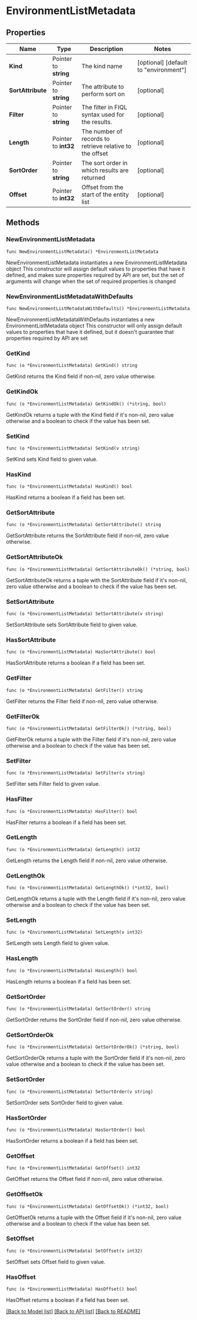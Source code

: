 # EnvironmentListMetadata

## Properties

Name | Type | Description | Notes
------------ | ------------- | ------------- | -------------
**Kind** | Pointer to **string** | The kind name | [optional] [default to "environment"]
**SortAttribute** | Pointer to **string** | The attribute to perform sort on | [optional] 
**Filter** | Pointer to **string** | The filter in FIQL syntax used for the results. | [optional] 
**Length** | Pointer to **int32** | The number of records to retrieve relative to the offset | [optional] 
**SortOrder** | Pointer to **string** | The sort order in which results are returned | [optional] 
**Offset** | Pointer to **int32** | Offset from the start of the entity list | [optional] 

## Methods

### NewEnvironmentListMetadata

`func NewEnvironmentListMetadata() *EnvironmentListMetadata`

NewEnvironmentListMetadata instantiates a new EnvironmentListMetadata object
This constructor will assign default values to properties that have it defined,
and makes sure properties required by API are set, but the set of arguments
will change when the set of required properties is changed

### NewEnvironmentListMetadataWithDefaults

`func NewEnvironmentListMetadataWithDefaults() *EnvironmentListMetadata`

NewEnvironmentListMetadataWithDefaults instantiates a new EnvironmentListMetadata object
This constructor will only assign default values to properties that have it defined,
but it doesn't guarantee that properties required by API are set

### GetKind

`func (o *EnvironmentListMetadata) GetKind() string`

GetKind returns the Kind field if non-nil, zero value otherwise.

### GetKindOk

`func (o *EnvironmentListMetadata) GetKindOk() (*string, bool)`

GetKindOk returns a tuple with the Kind field if it's non-nil, zero value otherwise
and a boolean to check if the value has been set.

### SetKind

`func (o *EnvironmentListMetadata) SetKind(v string)`

SetKind sets Kind field to given value.

### HasKind

`func (o *EnvironmentListMetadata) HasKind() bool`

HasKind returns a boolean if a field has been set.

### GetSortAttribute

`func (o *EnvironmentListMetadata) GetSortAttribute() string`

GetSortAttribute returns the SortAttribute field if non-nil, zero value otherwise.

### GetSortAttributeOk

`func (o *EnvironmentListMetadata) GetSortAttributeOk() (*string, bool)`

GetSortAttributeOk returns a tuple with the SortAttribute field if it's non-nil, zero value otherwise
and a boolean to check if the value has been set.

### SetSortAttribute

`func (o *EnvironmentListMetadata) SetSortAttribute(v string)`

SetSortAttribute sets SortAttribute field to given value.

### HasSortAttribute

`func (o *EnvironmentListMetadata) HasSortAttribute() bool`

HasSortAttribute returns a boolean if a field has been set.

### GetFilter

`func (o *EnvironmentListMetadata) GetFilter() string`

GetFilter returns the Filter field if non-nil, zero value otherwise.

### GetFilterOk

`func (o *EnvironmentListMetadata) GetFilterOk() (*string, bool)`

GetFilterOk returns a tuple with the Filter field if it's non-nil, zero value otherwise
and a boolean to check if the value has been set.

### SetFilter

`func (o *EnvironmentListMetadata) SetFilter(v string)`

SetFilter sets Filter field to given value.

### HasFilter

`func (o *EnvironmentListMetadata) HasFilter() bool`

HasFilter returns a boolean if a field has been set.

### GetLength

`func (o *EnvironmentListMetadata) GetLength() int32`

GetLength returns the Length field if non-nil, zero value otherwise.

### GetLengthOk

`func (o *EnvironmentListMetadata) GetLengthOk() (*int32, bool)`

GetLengthOk returns a tuple with the Length field if it's non-nil, zero value otherwise
and a boolean to check if the value has been set.

### SetLength

`func (o *EnvironmentListMetadata) SetLength(v int32)`

SetLength sets Length field to given value.

### HasLength

`func (o *EnvironmentListMetadata) HasLength() bool`

HasLength returns a boolean if a field has been set.

### GetSortOrder

`func (o *EnvironmentListMetadata) GetSortOrder() string`

GetSortOrder returns the SortOrder field if non-nil, zero value otherwise.

### GetSortOrderOk

`func (o *EnvironmentListMetadata) GetSortOrderOk() (*string, bool)`

GetSortOrderOk returns a tuple with the SortOrder field if it's non-nil, zero value otherwise
and a boolean to check if the value has been set.

### SetSortOrder

`func (o *EnvironmentListMetadata) SetSortOrder(v string)`

SetSortOrder sets SortOrder field to given value.

### HasSortOrder

`func (o *EnvironmentListMetadata) HasSortOrder() bool`

HasSortOrder returns a boolean if a field has been set.

### GetOffset

`func (o *EnvironmentListMetadata) GetOffset() int32`

GetOffset returns the Offset field if non-nil, zero value otherwise.

### GetOffsetOk

`func (o *EnvironmentListMetadata) GetOffsetOk() (*int32, bool)`

GetOffsetOk returns a tuple with the Offset field if it's non-nil, zero value otherwise
and a boolean to check if the value has been set.

### SetOffset

`func (o *EnvironmentListMetadata) SetOffset(v int32)`

SetOffset sets Offset field to given value.

### HasOffset

`func (o *EnvironmentListMetadata) HasOffset() bool`

HasOffset returns a boolean if a field has been set.


[[Back to Model list]](../README.md#documentation-for-models) [[Back to API list]](../README.md#documentation-for-api-endpoints) [[Back to README]](../README.md)



